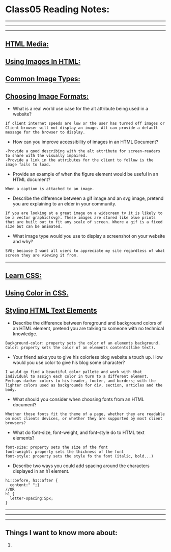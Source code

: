 # **Class05 Reading Notes:**
---
---
---

## [**HTML Media:**](https://developer.mozilla.org/en-US/docs/Learn/HTML/Multimedia_and_embedding)

## [**Using Images In HTML:**](https://developer.mozilla.org/en-US/docs/Learn/HTML/Multimedia_and_embedding/Images_in_HTML)

## [**Common Image Types:**](https://developer.mozilla.org/en-US/docs/Web/Media/Formats/Image_types)

## [**Choosing Image Formats:**](https://developer.mozilla.org/en-US/docs/Web/Media/Formats/Image_types#choosing_an_image_format)

* What is a real world use case for the alt attribute being used in a website?

```
If client internet speeds are low or the user has turned off images or Client browser will not display an image. Alt can provide a default message for the browser to display.
```

* How can you improve accessibility of images in an HTML Document?

```
-Provide a good describing with the alt attribute for screen-readers to share with the visually impaired.
-Provide a link in the attributes for the client to follow is the image fails to load.
```

* Provide an example of when the figure element would be useful in an HTML document?

```
When a caption is attached to an image.
```

* Describe the difference between a gif image and an svg image, pretend you are explaining to an elder in your community.

```
If you are looking at a great image on a widscreen tv it is likely to be a vector graphic(svg). These images are stored like blue prints that are built out to fit any scale of screen. Where a gif is a fixed size but can be animated.
```

* What image type would you use to display a screenshot on your website and why?

```
SVG; because I want all users to appreciate my site regardless of what screen they are viewing it from.
```

---

## [**Learn CSS:**](https://developer.mozilla.org/en-US/docs/Learn/CSS)

## [**Using Color in CSS.**](https://developer.mozilla.org/en-US/docs/Web/CSS/CSS_Colors/Applying_color)

## [**Styling HTML Text Elements**](https://developer.mozilla.org/en-US/docs/Learn/CSS/Styling_text/Fundamentals)

* Describe the difference between foreground and background colors of an HTML element, pretend you are talking to someone with no technical knowledge.

```
Background-color: property sets the color of an elements background.
Color: property sets the color of an elements contents(like text).
```

* Your friend asks you to give his colorless blog website a touch up. How would you use color to give his blog some character?

```
I would go find a beautiful color pallete and work with that individual to assign each color in turn to a different element. Perhaps darker colors to his header, footer, and borders; with the lighter colors used as backgrounds for div, section, articles and the body.
```

* What should you consider when choosing fonts from an HTML document?

```
Whether those fonts fit the theme of a page, whether they are readable on most clients devices, or whether they are supported by most client browsers?
```

* What do font-size, font-weight, and font-style do to HTML text elements?

```
font-size: property sets the size of the font
font-weight: property sets the thickness of the font
font-style: property sets the style fo the font (italic, bold...)
```

* Describe two ways you could add spacing around the characters displayed in an h1 element.

```
h1::before, h1::after {
  content:" ";}
//OR
h1 {
  letter-spacing:5px;
}
```

---
---
---
## **Things I want to know more about:**

1. 

